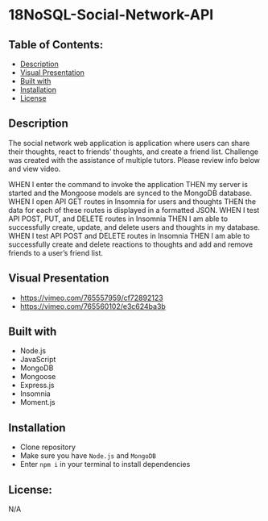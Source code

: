 # 18NoSQL-Social-Network-API

## Table of Contents:
* [Description](https://github.com/T8886/18NoSQL-Social-Network-API#description)
* [Visual Presentation](https://github.com/T8886/18NoSQL-Social-Network-API#visual-presentation)
* [Built with](https://github.com/T8886/18NoSQL-Social-Network-API#built-with)
* [Installation](https://github.com/T8886/18NoSQL-Social-Network-API#installation)
* [License](https://github.com/T8886/18NoSQL-Social-Network-API#license)

## Description
The social network web application is application where users can share their thoughts, react to friends’ thoughts, and create a friend list. Challenge was created with the assistance of multiple tutors. Please review info below and view video.

WHEN I enter the command to invoke the application THEN my server is started and the Mongoose models are synced to the MongoDB database.
WHEN I open API GET routes in Insomnia for users and thoughts THEN the data for each of these routes is displayed in a formatted JSON.
WHEN I test API POST, PUT, and DELETE routes in Insomnia THEN I am able to successfully create, update, and delete users and thoughts in my database.
WHEN I test API POST and DELETE routes in Insomnia THEN I am able to successfully create and delete reactions to thoughts and add and remove friends to a user’s friend list.

## Visual Presentation
* https://vimeo.com/765557959/cf72892123
* https://vimeo.com/765560102/e3c624ba3b

## Built with
* Node.js
* JavaScript
* MongoDB
* Mongoose
* Express.js
* Insomnia
* Moment.js

## Installation
* Clone repository
* Make sure you have `Node.js` and `MongoDB`
* Enter `npm i` in your terminal to install dependencies

## License:
N/A
